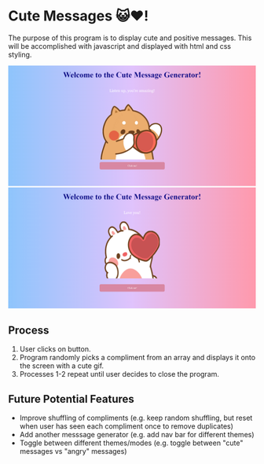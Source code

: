 # Cute Messages :smiley_cat::heart:! 
The purpose of this program is to display cute and positive messages. This will be accomplished with javascript and displayed with html and css styling. 

![Gif-1](https://github.com/Li-Jessica/MixedMessages/blob/dc5f8b5e7c882b4296807c625ae86883f6709d38/gif-message-2.png)
![Gif-2](https://github.com/Li-Jessica/MixedMessages/blob/dc5f8b5e7c882b4296807c625ae86883f6709d38/gif-message-1.png)

## Process
1. User clicks on button.
2. Program randomly picks a compliment from an array and displays it onto the screen with a cute gif.
3. Processes 1-2 repeat until user decides to close the program. 

## Future Potential Features  
- Improve shuffling of compliments (e.g. keep random shuffling, but reset when user has seen each compliment once to remove duplicates)
- Add another messsage generator (e.g. add nav bar for different themes)
- Toggle between different themes/modes (e.g. toggle between "cute" messages vs "angry" messages)
